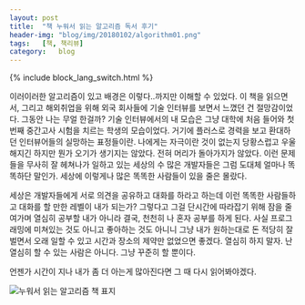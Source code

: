 ```yaml
---
layout: post
title:  "책 누워서 읽는 알고리즘 독서 후기"
header-img: "blog/img/20180102/algorithm01.png"
tags:   [책, 책리뷰]
category:   blog
---
```

{% include block_lang_switch.html %}

<p>
이러이러한 알고리즘이 있고 배경은 이렇다..까지만 이해할 수 있었다. 이 책을 읽으면서, 그리고 해외취업을 위해 외국 회사들에 기술 인터뷰를
보면서 느꼈던 건 절망감이었다. 그동안 나는 무얼 한걸까? 기술 인터뷰에서의 내 모습은 그냥 대학에 처음 들어와 첫번째 중간고사 시험을
치르는 학생의 모습이었다. 거기에 플러스로 경력을 보고 환대하던 인터뷰어들의 실망하는 표정들이란. 나에게는 자극이란 것이 없는지
당황스럽고 우울해지긴 하지만 뭔가 오기가 생기지는 않았다. 전혀 머리가 돌아가지가 않았다. 이런 문제들을 무사히 잘 헤쳐나가 일하고 있는
세상의 수 많은 개발자들은 그럼 도대체 얼마나 똑똑하단 말인가. 세상에 이렇게나 많은 똑똑한 사람들이 있을 줄은 몰랐다.
</p>
<p>
세상은 개발자들에게 서로 의견을 공유하고 대화를 하라고 하는데 이런 똑똑한 사람들하고 대화를 할 만한 레벨이 내가 되는가? 그렇다고 그걸 단시간에 따라잡기 위해 잠을 줄여가며 열심히 공부할 내가 아니라 결국, 천천히 나 혼자 공부를 하게 된다. 사실 프로그래밍에 미쳐있는 것도 아니고 좋아하는 것도 아니니 그냥 내가 원하는대로 돈 적당히 잘 벌면서 오래 일할 수 있고 시간과 장소의 제약만 없었으면 좋겠다. 열심히 하지 말자. 난 열심히 할 수 있는 사람은 아니다. 그냥 꾸준히 할 뿐이다.
</p>
<p>
언젠가 시간이 지나 내가 좀 더 아는게 많아진다면 그 때 다시 읽어봐야겠다.
</p>
<a class="popupImg">
    <img src="{{ site.baseurl }}/blog/img/20180102/book-algorithm.jpg" alt="누워서 읽는 알고리즘 책 표지">
</a>